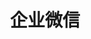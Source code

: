 ﻿---
id: 1106
title: "企业微信"
weight: 1106
version: "2.4.70101"
updateTime: "2022-07-14T14:23:13"
debName: "http://113.24.212.22:8090/upload/file/weworklocal_2.4.70101.013.KylinV10.3A5000.deb"
debSize: "304.2MB"
command: "\"/opt/企业微信/wwlocal\" %U"
compatibility: 3
---

